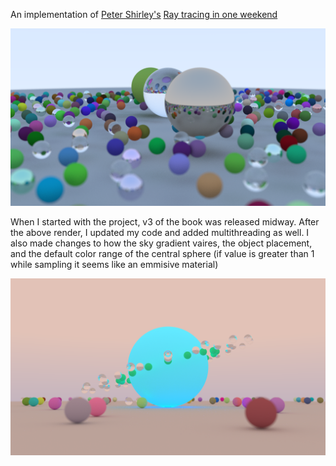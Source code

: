 
An implementation of [Peter Shirley's](https://twitter.com/Peter_shirley)  [Ray tracing in one weekend](https://raytracing.github.io/books/RayTracingInOneWeekend.html)

![First Render](https://github.com/AmarnathMurugan/Raytracing/blob/master/Raytracing%20in%20One%20Weekend/Raytracing/Renders/render.png)

When I started with the project, v3 of the book was released midway. After the above render, I updated my code and added multithreading as well. I also made changes to how the sky gradient vaires, the object placement, and the default color range of the central sphere (if value is greater than 1 while sampling it seems like an emmisive material)

![New Render](https://github.com/AmarnathMurugan/Raytracing/blob/master/Raytracing%20in%20One%20Weekend/Raytracing/Renders/Output.png)

